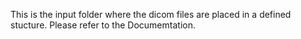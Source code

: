This is the input folder where the dicom files are placed in a defined stucture. Please refer to the Documemtation.  

